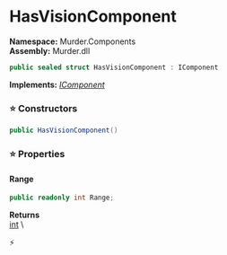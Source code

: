 # HasVisionComponent

**Namespace:** Murder.Components \
**Assembly:** Murder.dll

```csharp
public sealed struct HasVisionComponent : IComponent
```

**Implements:** _[IComponent](../../Bang/Components/IComponent.html)_

### ⭐ Constructors
```csharp
public HasVisionComponent()
```

### ⭐ Properties
#### Range
```csharp
public readonly int Range;
```

**Returns** \
[int](https://learn.microsoft.com/en-us/dotnet/api/System.Int32?view=net-7.0) \


⚡
